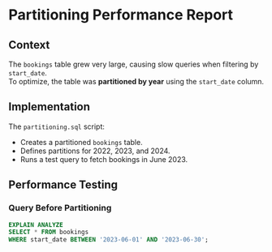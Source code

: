 # Partitioning Performance Report

## Context
The `bookings` table grew very large, causing slow queries when filtering by `start_date`.  
To optimize, the table was **partitioned by year** using the `start_date` column.

## Implementation
The `partitioning.sql` script:
- Creates a partitioned `bookings` table.
- Defines partitions for 2022, 2023, and 2024.
- Runs a test query to fetch bookings in June 2023.

## Performance Testing

### Query Before Partitioning
```sql
EXPLAIN ANALYZE
SELECT * FROM bookings
WHERE start_date BETWEEN '2023-06-01' AND '2023-06-30';
